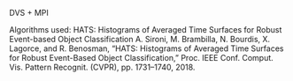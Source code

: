 DVS + MPI


Algorithms used:
HATS: Histograms of Averaged Time Surfaces for Robust Event-based Object Classification
A. Sironi, M. Brambilla, N. Bourdis, X. Lagorce, and R. Benosman, “HATS: Histograms of Averaged Time Surfaces for Robust Event-Based Object Classification,” Proc. IEEE Conf. Comput. Vis. Pattern Recognit. (CVPR), pp. 1731–1740, 2018.
